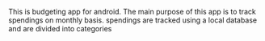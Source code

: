This is budgeting app for android. The main purpose of this app is to track spendings on monthly basis.
spendings are tracked using a local database and are divided into categories
